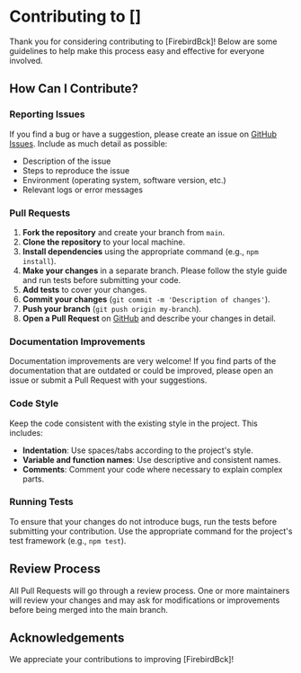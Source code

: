 # Contributing to []

Thank you for considering contributing to [FirebirdBck]! Below are some guidelines to help make this process easy and effective for everyone involved.

## How Can I Contribute?

### Reporting Issues

If you find a bug or have a suggestion, please create an issue on [GitHub Issues](https://github.com/irmaodejesus/SYSADMIN.FirebirdBck/issues). Include as much detail as possible:
- Description of the issue
- Steps to reproduce the issue
- Environment (operating system, software version, etc.)
- Relevant logs or error messages

### Pull Requests

1. **Fork the repository** and create your branch from `main`.
2. **Clone the repository** to your local machine.
3. **Install dependencies** using the appropriate command (e.g., `npm install`).
4. **Make your changes** in a separate branch. Please follow the style guide and run tests before submitting your code.
5. **Add tests** to cover your changes.
6. **Commit your changes** (`git commit -m 'Description of changes'`).
7. **Push your branch** (`git push origin my-branch`).
8. **Open a Pull Request** on [GitHub](https://github.com/irmaodejesus/SYSADMIN.FirebirdBck/pulls) and describe your changes in detail.

### Documentation Improvements

Documentation improvements are very welcome! If you find parts of the documentation that are outdated or could be improved, please open an issue or submit a Pull Request with your suggestions.

### Code Style

Keep the code consistent with the existing style in the project. This includes:
- **Indentation**: Use spaces/tabs according to the project's style.
- **Variable and function names**: Use descriptive and consistent names.
- **Comments**: Comment your code where necessary to explain complex parts.

### Running Tests

To ensure that your changes do not introduce bugs, run the tests before submitting your contribution. Use the appropriate command for the project's test framework (e.g., `npm test`).

## Review Process

All Pull Requests will go through a review process. One or more maintainers will review your changes and may ask for modifications or improvements before being merged into the main branch.

## Acknowledgements

We appreciate your contributions to improving [FirebirdBck]!

